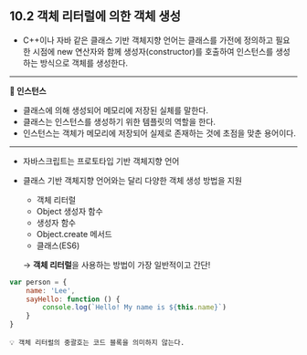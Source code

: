 ## 10.2 객체 리터럴에 의한 객체 생성

- C++이나 자바 같은 클래스 기반 객체지향 언어는 클래스를 가전에 정의하고 필요한 시점에 new 연산자와 함께 생성자(constructor)를 호출하여 인스턴스를 생성하는 방식으로 객체를 생성한다.

---

**🚦 인스턴스**

- 클래스에 의해 생성되어 메모리에 저장된 실체를 말한다.
- 클래스는 인스턴스를 생성하기 위한 템플릿의 역할을 한다.
- 인스턴스는 객체가 메모리에 저장되어 실제로 존재하는 것에 초점을 맞춘 용어이다.

---

- 자바스크립트는 프로토타입 기반 객체지향 언어
- 클래스 기반 객체지향 언어와는 달리 다양한 객체 생성 방법을 지원
  - 객체 리터럴
  - Object 생성자 함수
  - 생성자 함수
  - Object.create 메서드
  - 클래스(ES6)

  → **객체 리터럴**을 사용하는 방법이 가장 일반적이고 간단!

```js
var person = {
    name: 'Lee',
    sayHello: function () {
        console.log(`Hello! My name is ${this.name}`)
    }
}
```

```
💡 객체 리터럴의 중괄호는 코드 블록을 의미하지 않는다.
```